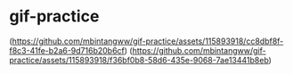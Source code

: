 # gif-practice

(https://github.com/mbintangww/gif-practice/assets/115893918/cc8dbf8f-f8c3-41fe-b2a6-9d716b20b6cf)
(https://github.com/mbintangww/gif-practice/assets/115893918/f36bf0b8-58d6-435e-9068-7ae13441b8eb)
